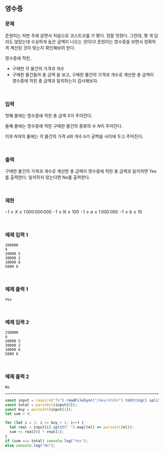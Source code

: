## 영수증

### 문제

준원이는 저번 주에 살면서 처음으로 코스트코를 가 봤다. 정말 멋졌다. 그런데, 몇 개 담지도 않았는데 수상하게 높은 금액이 나오는 것이다! 준원이는 영수증을 보면서 정확하게 계산된 것이 맞는지 확인해보려 한다.

영수증에 적힌,

- 구매한 각 물건의 가격과 개수
- 구매한 물건들의 총 금액
  을 보고, 구매한 물건의 가격과 개수로 계산한 총 금액이 영수증에 적힌 총 금액과 일치하는지 검사해보자.

<br/>

### 입력

첫째 줄에는 영수증에 적힌 총 금액 $X$가 주어진다.

둘째 줄에는 영수증에 적힌 구매한 물건의 종류의 수 $N$이 주어진다.

이후 $N$개의 줄에는 각 물건의 가격 $a$와 개수 $b$가 공백을 사이에 두고 주어진다.

<br/>

### 출력

구매한 물건의 가격과 개수로 계산한 총 금액이 영수증에 적힌 총 금액과 일치하면 Yes를 출력한다. 일치하지 않는다면 No를 출력한다.

<br/>

### 제한

- $1 ≤ X ≤ 1\,000\,000\,000$ 
- $1 ≤ N ≤ 100$ 
- $1 ≤ a ≤ 1\,000\,000$ 
- $1 ≤ b ≤ 10$

<br/>

### 예제 입력 1

```
260000
4
20000 5
30000 2
10000 6
5000 8
```

<br/>

### 예제 출력 1

```
Yes
```

<br/>

### 예제 입력 2

```
250000
4
20000 5
30000 2
10000 6
5000 8
```

<br/>

### 예제 출력 2

```
No
```

---

```js
const input = require("fs").readFileSync("/dev/stdin").toString().split("\n");
const total = parseInt(input[0]);
const buy = parseInt(input[1]);
let sum = 0;

for (let i = 2; i <= buy + 1; i++) {
  let real = input[i].split(" ").map((el) => parseInt(el));
  sum += real[0] * real[1];
}
if (sum === total) console.log("Yes");
else console.log("No");
```
